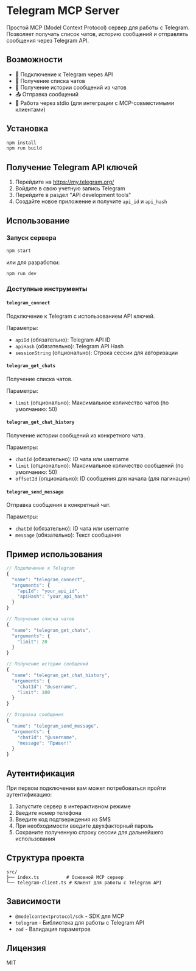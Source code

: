 # Telegram MCP Server

Простой MCP (Model Context Protocol) сервер для работы с Telegram. Позволяет получать список чатов, историю сообщений и отправлять сообщения через Telegram API.

## Возможности

- 🔌 Подключение к Telegram через API
- 💬 Получение списка чатов
- 📜 Получение истории сообщений из чатов
- 📤 Отправка сообщений
- 🔄 Работа через stdio (для интеграции с MCP-совместимыми клиентами)

## Установка

```bash
npm install
npm run build
```

## Получение Telegram API ключей

1. Перейдите на https://my.telegram.org/
2. Войдите в свою учетную запись Telegram
3. Перейдите в раздел "API development tools"
4. Создайте новое приложение и получите `api_id` и `api_hash`

## Использование

### Запуск сервера

```bash
npm start
```

или для разработки:

```bash
npm run dev
```

### Доступные инструменты

#### `telegram_connect`
Подключение к Telegram с использованием API ключей.

Параметры:
- `apiId` (обязательно): Telegram API ID
- `apiHash` (обязательно): Telegram API Hash
- `sessionString` (опционально): Строка сессии для авторизации

#### `telegram_get_chats`
Получение списка чатов.

Параметры:
- `limit` (опционально): Максимальное количество чатов (по умолчанию: 50)

#### `telegram_get_chat_history`
Получение истории сообщений из конкретного чата.

Параметры:
- `chatId` (обязательно): ID чата или username
- `limit` (опционально): Максимальное количество сообщений (по умолчанию: 50)
- `offsetId` (опционально): ID сообщения для начала (для пагинации)

#### `telegram_send_message`
Отправка сообщения в конкретный чат.

Параметры:
- `chatId` (обязательно): ID чата или username
- `message` (обязательно): Текст сообщения

## Пример использования

```javascript
// Подключение к Telegram
{
  "name": "telegram_connect",
  "arguments": {
    "apiId": "your_api_id",
    "apiHash": "your_api_hash"
  }
}

// Получение списка чатов
{
  "name": "telegram_get_chats",
  "arguments": {
    "limit": 20
  }
}

// Получение истории сообщений
{
  "name": "telegram_get_chat_history", 
  "arguments": {
    "chatId": "@username",
    "limit": 100
  }
}

// Отправка сообщения
{
  "name": "telegram_send_message",
  "arguments": {
    "chatId": "@username",
    "message": "Привет!"
  }
}
```

## Аутентификация

При первом подключении вам может потребоваться пройти аутентификацию:

1. Запустите сервер в интерактивном режиме
2. Введите номер телефона
3. Введите код подтверждения из SMS
4. При необходимости введите двухфакторный пароль
5. Сохраните полученную строку сессии для дальнейшего использования

## Структура проекта

```
src/
├── index.ts          # Основной MCP сервер
└── telegram-client.ts # Клиент для работы с Telegram API
```

## Зависимости

- `@modelcontextprotocol/sdk` - SDK для MCP
- `telegram` - Библиотека для работы с Telegram API
- `zod` - Валидация параметров

## Лицензия

MIT
